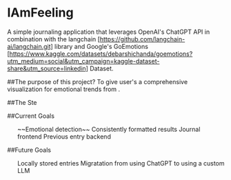 # IAmFeeling

A simple journaling application that leverages OpenAI's ChatGPT API in combination with the langchain [https://github.com/langchain-ai/langchain.git] library and Google's GoEmotions [https://www.kaggle.com/datasets/debarshichanda/goemotions?utm_medium=social&utm_campaign=kaggle-dataset-share&utm_source=linkedin] Dataset.

##The purpose of this project? 
To give user's a comprehensive visualization for emotional trends from .

##The Ste

##Current Goals
<ol>
  ~~Emotional detection~~
  Consistently formatted results
  Journal frontend
  Previous entry backend
</ol>

##Future Goals
<ol>
  Locally stored entries
  Migratation from using ChatGPT to using a custom LLM  
</ol>
